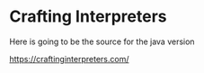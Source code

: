 # Crafting Interpreters

Here is going to be the source for the java version

https://craftinginterpreters.com/